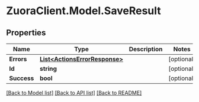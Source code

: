 # ZuoraClient.Model.SaveResult

## Properties

Name | Type | Description | Notes
------------ | ------------- | ------------- | -------------
**Errors** | [**List&lt;ActionsErrorResponse&gt;**](ActionsErrorResponse.md) |  | [optional] 
**Id** | **string** |  | [optional] 
**Success** | **bool** |  | [optional] 

[[Back to Model list]](../README.md#documentation-for-models) [[Back to API list]](../README.md#documentation-for-api-endpoints) [[Back to README]](../README.md)

